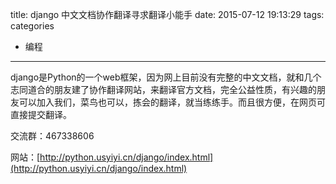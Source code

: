 title: django 中文文档协作翻译寻求翻译小能手
date: 2015-07-12 19:13:29
tags:
categories
  - 编程
---

django是Python的一个web框架，因为网上目前没有完整的中文文档，就和几个志同道合的朋友建了协作翻译网站，来翻译官方文档，完全公益性质，有兴趣的朋友可以加入我们，菜鸟也可以，拣会的翻译，就当练练手。而且很方便，在网页可直接提交翻译。

交流群：467338606

网站：[http://python.usyiyi.cn/django/index.html](http://python.usyiyi.cn/django/index.html)
